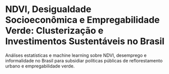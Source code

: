# NDVI, Desigualdade Socioeconômica e Empregabilidade Verde: Clusterização e Investimentos Sustentáveis no Brasil

Análises estatísticas e machine learning sobre NDVI, desemprego e informalidade no Brasil para subsidiar políticas públicas de reflorestamento urbano e empregabilidade verde.

